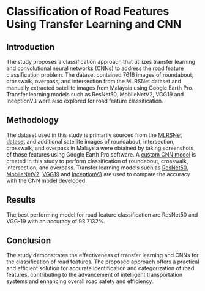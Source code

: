 # Classification of Road Features Using Transfer Learning and CNN

## Introduction
The study proposes a classification approach that utilizes transfer learning and convolutional neural networks (CNNs) to address the road feature classification problem.
The dataset contained 7616 images of roundabout, crosswalk, overpass, and intersection from the MLRSNet dataset and manually extracted satellite images from Malaysia using Google Earth Pro.
Transfer learning models such as ResNet50, MobileNetV2, VGG19 and InceptionV3 were also explored for road feature classification.
## Methodology
The dataset used in this study is primarily sourced from the [MLRSNet dataset](https://data.mendeley.com/datasets/7j9bv9vwsx/2) and additional satellite images of roundabout, intersection, crosswalk, and overpass in Malaysia were obtained by taking screenshots of those features using Google Earth Pro software.
A [custom CNN model](https://github.com/zl-gan/CDS521_Assignment2/blob/main/CNN.ipynb) is created in this study to perform classification of roundabout, crosswalk, intersection, and overpass.
Transfer learning models such as [ResNet50](https://github.com/zl-gan/CDS521_Assignment2/blob/main/ResNet50.ipynb), [MobileNetV2](https://github.com/zl-gan/CDS521_Assignment2/blob/main/MobileNetV2.ipynb), [VGG19](https://github.com/zl-gan/CDS521_Assignment2/blob/main/VGG19.ipynb) and [InceptionV3](https://github.com/zl-gan/CDS521_Assignment2/blob/main/InceptionV3.ipynb) are used to compare the accuracy with the CNN model developed.
## Results
The best performing model for road feature classification are ResNet50 and VGG-19 with an accuracy of 98.7132%.
## Conclusion
The study demonstrates the effectiveness of transfer learning and CNNs for the classification of road features.
The proposed approach offers a practical and efficient solution for accurate identification and categorization of road features, contributing to the advancement of intelligent transportation systems and enhancing overall road safety and efficiency.